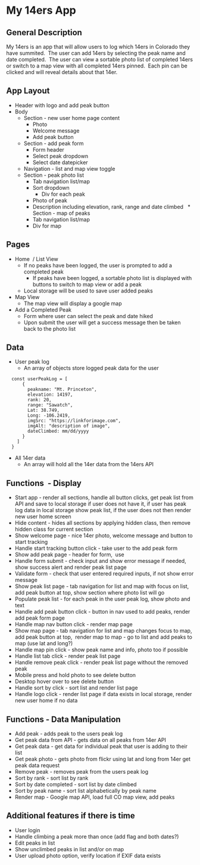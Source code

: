 # My 14ers App

## General Description
My 14ers is an app that will allow users to log which 14ers in Colorado they have summited.  The user can add 14ers by selecting the peak name and date completed.  The user can view a sortable photo list of completed 14ers or switch to a map view with all completed 14ers pinned.  Each pin can be clicked and will reveal details about that 14er.
 
## App Layout
* Header with logo and add peak button
* Body
  * Section - new user home page content
    * Photo
    * Welcome message
    * Add peak button
  * Section - add peak form
    * Form header  
    * Select peak dropdown
    * Select date datepicker
  * Navigation - list and map view toggle
  * Section - peak photo list
    * Tab navigation list/map
    * Sort dropdown
	  * Div for each peak
     * Photo of peak
     * Description including elevation, rank, range and date climbed
  * Section - map of peaks
    * Tab navigation list/map
    * Div for map
 
## Pages
* Home  / List View
  * If no peaks have been logged, the user is prompted to add a completed peak
    * If peaks have been logged, a sortable photo list is displayed with buttons to switch to map view or add a peak
  * Local storage will be used to save user added peaks
 
* Map View
  * The map view will display a google map
 
* Add a Completed Peak
  * Form where user can select the peak and date hiked
  * Upon submit the user will get a success message then be taken back to the photo list
 
## Data
* User peak log
  * An array of objects store logged peak data for the user
```
  const userPeakLog = [
      {
        peakname: "Mt. Princeton",
        elevation: 14197,
        rank: 20,
        range: "Sawatch",
        Lat: 38.749,
        Long: -106.2419,
        imgSrc: "https://linkforimage.com",
        imgAlt: "description of image",
        dateClimbed: mm/dd/yyyy
      }
    ]
  }
```

* All 14er data
  * An array will hold all the 14er data from the 14ers API
 
## Functions  - Display
* Start app - render all sections, handle all button clicks, get peak list from API and save to local storage if user does not have it, if user has peak log data in local storage show peak list, if the user does not then render new user home screen
* Hide content - hides all sections by applying hidden class, then remove hidden class for current section
* Show welcome page - nice 14er photo, welcome message and button to start tracking
* Handle start tracking button click - take user to the add peak form
* Show add peak page - header for form,  use <datalist> autocomplete dropdown to select peak, date picker for selecting the date climbed
  * datalist example: http://blog.teamtreehouse.com/creating-autocomplete-dropdowns-datalist-element
*Populate datalist - use 14er API to get peak names and add to datalist as options
* Handle form submit - check input and show error message if needed, show success alert and render peak list page
* Validate form - check that user entered required inputs, if not show error message
* Show peak list page - tab navigation for list and map with focus on list, add peak button at top, show section where photo list will go
* Populate peak list - for each peak in the user peak log, show photo and text
* Handle add peak button click - button in nav used to add peaks, render add peak form page
* Handle map nav button click - render map page
* Show map page - tab navigation for list and map changes focus to map, add peak button at top,  render map
 to map - go to list and add peaks to map (use lat and long?)
* Handle map pin click - show peak name and info, photo too if possible
* Handle list tab click - render peak list page
*	Handle remove peak click - render peak list page without the removed peak
  * Mobile press and hold photo to see delete button
  * Desktop hover over to see delete button
*	Handle sort by click - sort list and render list page
* Handle logo click - render list page if data exists in local storage, render new user home if no data

## Functions - Data Manipulation
*	Add peak - adds peak to the users peak log
* Get peak data from API - gets data on all peaks from 14er API
* Get peak data - get data for individual peak that user is adding to their list
* Get peak photo - gets photo from flickr using lat and long from 14er get peak data request
*	Remove peak - removes peak from the users peak log
*	Sort by rank - sort list by rank
*	Sort by date completed - sort list by date climbed
*	Sort by peak name - sort list alphabetically by peak name
* Render map - Google map API, load full CO map view, add peaks
 
## Additional features if there is time
*	User login
* Handle climbing a peak more than once (add flag and both dates?)
*	Edit peaks in list
*	Show unclimbed peaks in list and/or on map
* User upload photo option, verify location if EXIF data exists
